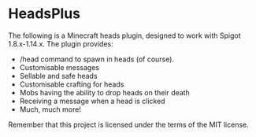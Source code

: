 # HeadsPlus
The following is a Minecraft heads plugin, designed to work with Spigot 1.8.x-1.14.x. The plugin provides:

- /head command to spawn in heads (of course).
- Customisable messages
- Sellable and safe heads
- Customisable crafting for heads
- Mobs having the ability to drop heads on their death
- Receiving a message when a head is clicked
- Much, much more!

Remember that this project is licensed under the terms of the MIT license.

